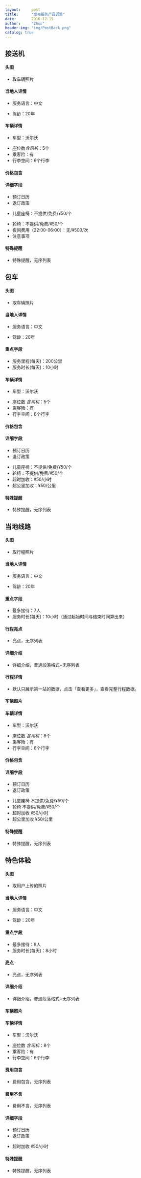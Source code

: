 ```yaml
---
layout:     post
title:      "发布服务产品调整"
date:       2016-12-15
author:     "Zhuo"
header-img: "img/PostBack.png"
catalog: true
---
```


## 接送机
#### 头图
- 取车辆照片

#### 当地人详情
- 服务语言：中文
* 驾龄：20年

#### 车辆详情
- 车型：沃尔沃
* 座位数*含司机*：5个
* 乘客险：有
* 行李空间：6个行李

#### 价格包含

#### 详细字段
* 预订日历
* 退订政策
- 儿童座椅：不提供/免费/¥50/个
* 轮椅：不提供/免费/¥50/个
* 夜间费用（22:00-06:00）：无/¥500/次
* 注意事项

#### 特殊提醒
* 特殊提醒，无序列表

## 包车
#### 头图
- 取车辆照片

#### 当地人详情
- 服务语言：中文
* 驾龄：20年

#### 重点字段
* 服务里程(每天)：200公里
* 服务时长(每天)：10小时

#### 车辆详情
- 车型：沃尔沃
* 座位数 *含司机*：5个
* 乘客险：有
* 行李空间：6个行李

#### 价格包含

#### 详细字段
* 预订日历
* 退订政策
- 儿童座椅：不提供/免费/¥50/个
- 轮椅：不提供/免费/¥50/个
- 超时加收：¥50/小时
- 超公里加收：¥50/公里

#### 特殊提醒
* 特殊提醒，无序列表

## 当地线路
#### 头图
- 取行程照片

#### 当地人详情
- 服务语言：中文
* 驾龄：20年

#### 重点字段
* 最多接待：7人
* 服务时长(每天)：10小时（通过起始时间与结束时间算出来）

#### 行程亮点
* 亮点，无序列表

#### 详细介绍
* 详细介绍，普通段落格式+无序列表

#### 行程详情
* 默认只展示第一站的数据，点击「查看更多」，查看完整行程数据。

#### 车辆照片

#### 车辆详情
- 车型：沃尔沃
* 座位数 *含司机*：8个
* 乘客险：有
* 行李空间：6个行李

#### 价格包含

#### 详细字段
* 预订日历
* 退订政策
- 儿童座椅 不提供/免费/¥50/个
- 轮椅 不提供/免费/¥50/个
- 超时加收 ¥50/小时
- 超公里加收 ¥50/公里

#### 特殊提醒
* 特殊提醒，无序列表

## 特色体验
#### 头图
- 取用户上传的照片

#### 当地人详情
- 服务语言：中文
* 驾龄：20年

#### 重点字段
* 最多接待：8人
* 服务时长(每天)：8小时

#### 亮点
* 亮点，无序列表

#### 详细介绍
* 详细介绍，普通段落格式+无序列表

#### 车辆照片

#### 车辆详情
- 车型：沃尔沃
* 座位数 *含司机*：8个
* 乘客险：有
* 行李空间：6个行李

#### 费用包含
* 费用包含，无序列表

#### 费用不含
* 费用不含，无序列表

#### 详细字段
* 预订日历
* 退订政策
- 超时加收 ¥50/小时

#### 特殊提醒
* 特殊提醒，无序列表